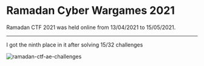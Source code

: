 # Ramadan Cyber Wargames 2021

Ramadan CTF 2021 was held online from 13/04/2021 to 15/05/2021.

--------------------

I got the ninth place in it after solving 15/32 challenges

![ramadan-ctf-ae-challenges](https://user-images.githubusercontent.com/70543460/118818878-7834fb80-b8bd-11eb-866d-1bc98a4bf5ca.png)

